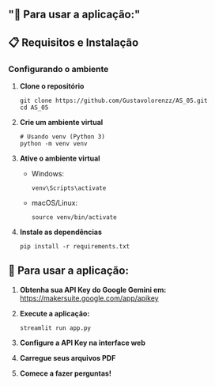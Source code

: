## "📝 Para usar a aplicação:"
## 📋 Requisitos e Instalação

### Configurando o ambiente

1. **Clone o repositório**
    ```
    git clone https://github.com/Gustavolorenzz/AS_05.git
    cd AS_05
    ```

2. **Crie um ambiente virtual**
    ```
    # Usando venv (Python 3)
    python -m venv venv
    ```

3. **Ative o ambiente virtual**
    - Windows:
      ```
      venv\Scripts\activate
      ```
    - macOS/Linux:
      ```
      source venv/bin/activate
      ```

4. **Instale as dependências**
    ```
    pip install -r requirements.txt
    ```

## 📝 Para usar a aplicação:

1. **Obtenha sua API Key do Google Gemini em:** https://makersuite.google.com/app/apikey

2. **Execute a aplicação:**
    ```
    streamlit run app.py
    ```

3. **Configure a API Key na interface web**

4. **Carregue seus arquivos PDF**

5. **Comece a fazer perguntas!**

